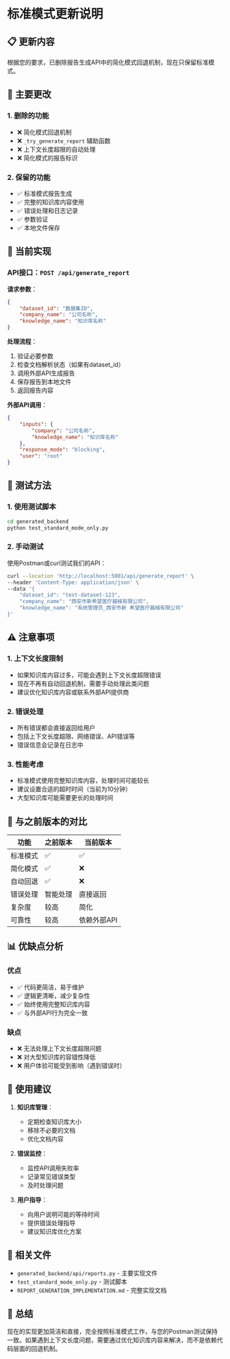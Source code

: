 # 标准模式更新说明

## 📋 更新内容

根据您的要求，已删除报告生成API中的简化模式回退机制，现在只保留标准模式。

## 🔧 主要更改

### 1. 删除的功能
- ❌ 简化模式回退机制
- ❌ `_try_generate_report` 辅助函数
- ❌ 上下文长度超限的自动处理
- ❌ 简化模式的报告标识

### 2. 保留的功能
- ✅ 标准模式报告生成
- ✅ 完整的知识库内容使用
- ✅ 错误处理和日志记录
- ✅ 参数验证
- ✅ 本地文件保存

## 📝 当前实现

### API接口：`POST /api/generate_report`

**请求参数**：
```json
{
    "dataset_id": "数据集ID",
    "company_name": "公司名称", 
    "knowledge_name": "知识库名称"
}
```

**处理流程**：
1. 验证必要参数
2. 检查文档解析状态（如果有dataset_id）
3. 调用外部API生成报告
4. 保存报告到本地文件
5. 返回报告内容

**外部API调用**：
```json
{
    "inputs": {
        "company": "公司名称",
        "knowledge_name": "知识库名称"
    },
    "response_mode": "blocking",
    "user": "root"
}
```

## 🧪 测试方法

### 1. 使用测试脚本
```bash
cd generated_backend
python test_standard_mode_only.py
```

### 2. 手动测试
使用Postman或curl测试我们的API：
```bash
curl --location 'http://localhost:5001/api/generate_report' \
--header 'Content-Type: application/json' \
--data '{
    "dataset_id": "test-dataset-123",
    "company_name": "西安市新希望医疗器械有限公司",
    "knowledge_name": "系统管理员_西安市新 希望医疗器械有限公司"
}'
```

## ⚠️ 注意事项

### 1. 上下文长度限制
- 如果知识库内容过多，可能会遇到上下文长度超限错误
- 现在不再有自动回退机制，需要手动处理此类问题
- 建议优化知识库内容或联系外部API提供商

### 2. 错误处理
- 所有错误都会直接返回给用户
- 包括上下文长度超限、网络错误、API错误等
- 错误信息会记录在日志中

### 3. 性能考虑
- 标准模式使用完整知识库内容，处理时间可能较长
- 建议设置合适的超时时间（当前为10分钟）
- 大型知识库可能需要更长的处理时间

## 🔄 与之前版本的对比

| 功能 | 之前版本 | 当前版本 |
|------|----------|----------|
| 标准模式 | ✅ | ✅ |
| 简化模式 | ✅ | ❌ |
| 自动回退 | ✅ | ❌ |
| 错误处理 | 智能处理 | 直接返回 |
| 复杂度 | 较高 | 简化 |
| 可靠性 | 较高 | 依赖外部API |

## 📊 优缺点分析

### 优点
- ✅ 代码更简洁，易于维护
- ✅ 逻辑更清晰，减少复杂性
- ✅ 始终使用完整知识库内容
- ✅ 与外部API行为完全一致

### 缺点
- ❌ 无法处理上下文长度超限问题
- ❌ 对大型知识库的容错性降低
- ❌ 用户体验可能受到影响（遇到错误时）

## 🚀 使用建议

1. **知识库管理**：
   - 定期检查知识库大小
   - 移除不必要的文档
   - 优化文档内容

2. **错误监控**：
   - 监控API调用失败率
   - 记录常见错误类型
   - 及时处理问题

3. **用户指导**：
   - 向用户说明可能的等待时间
   - 提供错误处理指导
   - 建议知识库优化方案

## 📁 相关文件

- `generated_backend/api/reports.py` - 主要实现文件
- `test_standard_mode_only.py` - 测试脚本
- `REPORT_GENERATION_IMPLEMENTATION.md` - 完整实现文档

## 🎯 总结

现在的实现更加简洁和直接，完全按照标准模式工作，与您的Postman测试保持一致。如果遇到上下文长度问题，需要通过优化知识库内容来解决，而不是依赖代码层面的回退机制。
